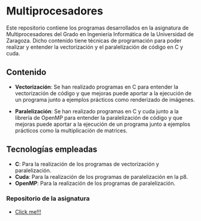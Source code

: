 # Multiprocesadores

Este repositorio contiene los programas desarrollados en la asignatura de Multiprocesadores del Grado en Ingeniería Informática de la Universidad de Zaragoza. Dicho contenido tiene técnicas de programación para poder realizar y entender la vectorización y el paralelización de código en C y cuda.

## Contenido

- **Vectorización**: Se han realizado programas en C para entender la vectorización de código y que mejoras puede aportar a la ejecución de un programa junto a ejemplos prácticos como renderizado de imágenes.

- **Paralelización**: Se han realizado programas en C y cuda junto a la librería de OpenMP para entender la paralelización de código y que mejoras puede aportar a la ejecución de un programa junto a ejemplos prácticos como la multiplicación de matrices.

## Tecnologías empleadas

- **C**: Para la realización de los programas de vectorización y paralelización.
- **Cuda**: Para la realización de los programas de paralelización en la p8.
- **OpenMP**: Para la realización de los programas de paralelización.

### Repositorio de la asignatura

- [Click me!!!](https://github.com/universidad-zaragoza/30237_MP)
